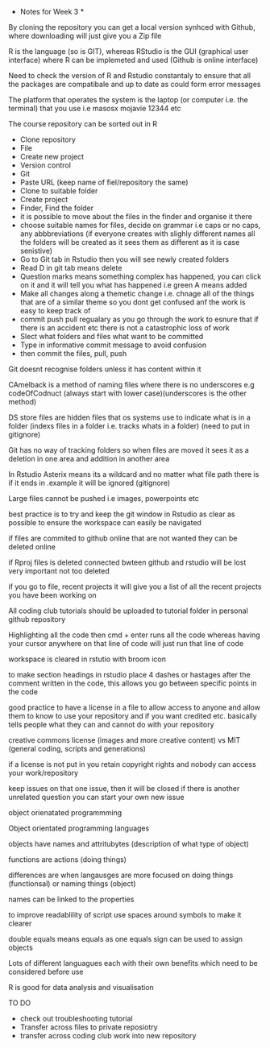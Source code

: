 * Notes for Week 3 *

By cloning the repository you can get a local version synhced with Github, where downloading will just give you a Zip file

R is the language (so is GIT), whereas RStudio is the GUI (graphical user interface) where R can be implemeted and used (Github is online interface)

Need to check the version of R and Rstudio constantaly to ensure that all the packages are compatibale and up to date as could form error messages

The platform that operates the system is the laptop (or computer i.e. the terminal) that you use i.e masosx mojavie 12344 etc

The course repository can be sorted out in R 

- Clone repository 
- File
- Create new project
- Version control 
- Git
- Paste URL (keep name of fiel/repository the same)
- Clone to suitable folder
- Create project 
- Finder, Find the folder 
- it is possible to move about the files in the finder and organise it there 
- choose suitable names for files, decide on grammar i.e caps or no caps, any abbbreviations (if everyone creates with slighly different names all the folders will be created as it sees them as different as it is case senistive) 
- Go to Git tab in Rstudio then you will see newly created folders 
- Read D in git tab means delete
- Question marks means something complex has happened, you can click on it and it will tell you what has happened i.e green A means added 
- Make all changes along a themetic change i.e. chnage all of the things that are of a similar theme so you dont get confused anf the work is easy to keep track of 
- commit push pull regualary as you go through the work to esnure that if there is an accident etc there is not a catastrophic loss of work
- Slect what folders and files what want to be committed 
- Type in informative commit message to avoid confusion 
- then commit the files, pull, push 



Git doesnt recognise folders unless it has content within it 

CAmelback is a method of naming files where there is no underscores e.g codeOfCodnuct (always start with lower case)(underscores is the other method)

DS store files are hidden files that os systems use to indicate what is in a folder (indexs files in a folder i.e. tracks whats in a folder) (need to put in gitignore)

Git has no way of tracking folders so when files are moved it sees it as a deletion in one area and addition in another area

In Rstudio Asterix means its a wildcard and no matter what file path there is if it ends in .example it will be ignored (gitignore)

Large files cannot be pushed i.e images, powerpoints etc 

best practice is to try and keep the git window in Rstudio as clear as possible to ensure the workspace can easily be navigated

if files are commited to github online that are not wanted they can be deleted online 

if Rproj files is deleted connected bwteen github and rstudio will be lost very important not too deleted 

if you go to file, recent projects it will give you a list of all the recent projects you have been working on 


All coding club tutorials should be uploaded to tutorial folder in personal github repository 

Highlighting all the code then cmd + enter runs all the code whereas having your cursor anywhere on that line of code will just run that line of code 

workspace is cleared in rstutio with broom icon

to make section headings in rstudio place 4 dashes or hastages after the comment written in the code, this allows you go between specific points in the code 

good practice to have a license in a file to allow access to anyone and allow them to know to use your repository and if you want credited etc. basically tells people what they can and cannot do with your repository 

creative commons license (images and more creative content) vs MIT (general coding, scripts and generations) 

if a license is not put in you retain copyright rights and nobody can access your work/repository 

keep issues on that one issue, then it will be closed if there is another unrelated question you can start your own new issue 


object orienatated programmming 

Object orientated programming languages 

objects have names and attritubytes (description of what type of object)

functions are actions (doing things) 

differences are when langausges are more focused on doing things (functionsal) or naming things (object)

names can be linked to the properties 


to improve readablility of script use spaces around symbols to make it clearer

double equals means equals as one equals sign can be used to assign objects 

Lots of different languagues each with their own benefits which need to be considered before use 

R is good for data analysis and visualisation 




TO DO 

- check out troubleshooting tutorial 
- Transfer across files to private reposiotry 
- transfer across coding club work into new repository 







